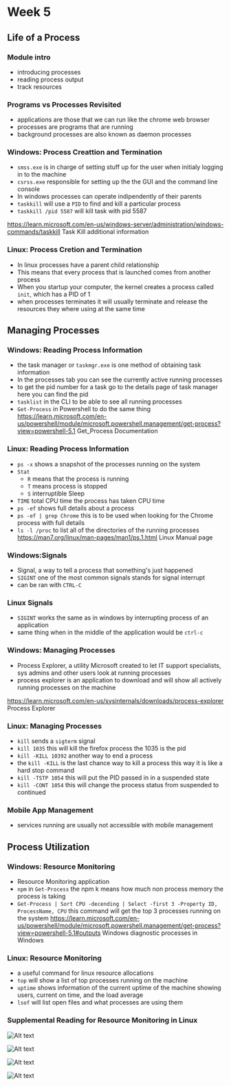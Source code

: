 # Week 5

## Life of a Process

### Module intro

- introducing processes
- reading process output
- track resources

### Programs vs Processes Revisited

- applications are those that we can run like the chrome web browser
- processes are programs that are running
- background processes are also known as daemon processes

### Windows: Process Creattion and Termination

- `smss.exe` is in charge of setting stuff up for the user when initialy logging in to the machine
- `csrss.exe` responsible for setting up the the GUI and the command line console
- In windows processes can operate indipendently of their parents
- `taskkill` will use a `PID` to find and kill a particular process
- `taskkill /pid 5587` will kill task with pid 5587

<https://learn.microsoft.com/en-us/windows-server/administration/windows-commands/taskkill> Task Kill additional information

### Linux: Process Cretion and Termination

- In linux processes have a parent child relationship
- This means that every process that is launched comes from another process
- When you startup your computer, the kernel creates a process called `init`, which has a PID of 1
- when processes terminates it will usually terminate and release the resources they where using at the same time

## Managing Processes

### Windows: Reading Process Information

- the task manager or `taskmgr.exe` is one method of obtaining task information
- In the processes tab you can see the currently active running processes
- to get the pid number for a task go to the details page of task manager here you can find the pid
- `tasklist` in the CLI to be able to see all running processes
- `Get-Process` in Powershell to do the same thing
  <https://learn.microsoft.com/en-us/powershell/module/microsoft.powershell.management/get-process?view=powershell-5.1> Get_Process Documentation

### Linux: Reading Process Information

- `ps -x` shows a snapshot of the processes running on the system
- `Stat`
  - `R` means that the process is running
  - `T` means process is stopped
  - `S` interruptible Sleep
- `TIME` total CPU time the process has taken CPU time
- `ps -ef` shows full details about a process
- `ps -ef | grep Chrome` this is to be used when looking for the Chrome process with full details
- `ls -l /proc` to list all of the directories of the running processes
  <https://man7.org/linux/man-pages/man1/ps.1.html> Linux Manual page

### Windows:Signals

- Signal, a way to tell a process that something's just happened
- `SIGINT` one of the most common signals stands for signal interrupt
- can be ran with `CTRL-C`

### Linux Signals

- `SIGINT` works the same as in windows by interrupting process of an application
- same thing when in the middle of the application would be `ctrl-c`

### Windows: Managing Processes

- Process Explorer, a utility Microsoft created to let IT support specialists, sys admins and other users look at running processes
- process explorer is an application to download and will show all actively running processes on the machine

<https://learn.microsoft.com/en-us/sysinternals/downloads/process-explorer> Process Explorer

### Linux: Managing Processes

- `kill` sends a `sigterm` signal
- `kill 1035` this will kill the firefox process the 1035 is the pid
- `kill -KILL 10392` another way to end a process
- the `kill -KILL` is the last chance way to kill a process this way it is like a hard stop command
- `kill -TSTP 1054` this will put the PID passed in in a suspended state
- `kill -CONT 1054` this will change the process status from suspended to continued

### Mobile App Management

- services running are usually not accessible with mobile management 

## Process Utilization

### Windows: Resource Monitoring 

-  Resource Monitoring application 
-  `npm` in `Get-Process` the npm k means how much non process memory the process is taking 
-  `Get-Process | Sort CPU -decending | Select -first 3 -Property ID, ProcessName, CPU` this command will get the top 3 processes running on the system 
  <https://learn.microsoft.com/en-us/powershell/module/microsoft.powershell.management/get-process?view=powershell-5.1#outputs> Windows diagnostic processes in Windows 

### Linux: Resource Monitoring 

- a useful command for linux resource allocations 
- `top` will show a list of top processes running on the machine 
- `uptime` shows information of the current uptime of the machine showing users, current on time, and the load average 
- `lsof` will list open files and what processes are using them 

### Supplemental Reading for Resource Monitoring in Linux

![Alt text](<ScreenShots/Screenshot 2023-09-29 at 2.55.06 PM.png>)

![Alt text](<ScreenShots/Screenshot 2023-09-29 at 2.55.19 PM.png>)

![Alt text](<ScreenShots/Screenshot 2023-09-29 at 2.55.30 PM.png>)

![Alt text](<ScreenShots/Screenshot 2023-09-29 at 2.55.42 PM.png>)